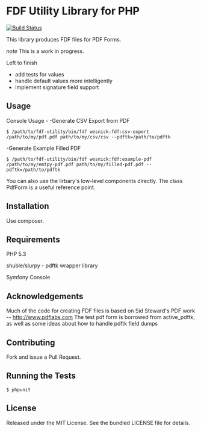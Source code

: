 FDF Utility Library for PHP
===========================

[![Build Status](https://travis-ci.org/wesnick/fdf-utility.png)](https://travis-ci.org/wesnick/fdf-utility)

This library produces FDF files for PDF Forms.

*note*
This is a work in progress.

Left to finish
- add tests for values
- handle default values more intelligently
- implement signature field support


## Usage

Console Usage -
-Generate CSV Export from PDF
```
$ /path/to/fdf-utility/bin/fdf wesnick:fdf:csv-export /path/to/my/pdf.pdf path/to/my/csv/csv --pdftk=/path/to/pdftk
```

-Generate Example Filled PDF
```
$ /path/to/fdf-utility/bin/fdf wesnick:fdf:example-pdf /path/to/my/emtpy-pdf.pdf path/to/my/filled-pdf.pdf --pdftk=/path/to/pdftk
```

You can also use the lirbary's low-level components directly.  The class PdfForm is a useful reference point.


## Installation

Use composer.

## Requirements

PHP 5.3

shuble/slurpy - pdftk wrapper library

Symfony Console

## Acknowledgements

Much of the code for creating FDF files is based on Sid Steward's PDF work -- http://www.pdflabs.com
The test pdf form is borrowed from active_pdftk, as well as some ideas about how to handle pdftk field dumps

## Contributing

Fork and issue a Pull Request.

## Running the Tests

```
$ phpunit
```

## License

Released under the MIT License. See the bundled LICENSE file for details.
